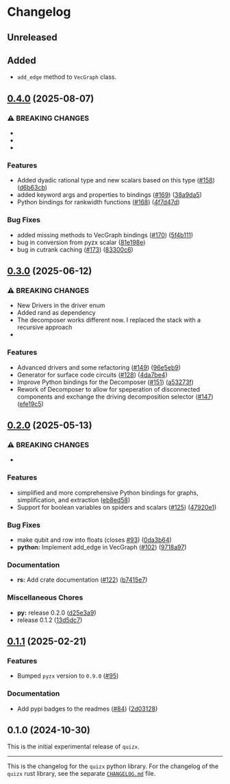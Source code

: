 # Changelog

## Unreleased

## Added
- `add_edge` method to `VecGraph` class.

## [0.4.0](https://github.com/zxcalc/quizx/compare/quizx-py-v0.3.0...quizx-py-v0.4.0) (2025-08-07)


### ⚠ BREAKING CHANGES

* 
* 
* 

### Features

* Added dyadic rational type and new scalars based on this type ([#158](https://github.com/zxcalc/quizx/issues/158)) ([d6b63cb](https://github.com/zxcalc/quizx/commit/d6b63cb7d4cead3236081f12c1c2410ec55a7e22))
* added keyword args and properties to bindings ([#169](https://github.com/zxcalc/quizx/issues/169)) ([38a9da5](https://github.com/zxcalc/quizx/commit/38a9da5defe8c325515f18f58324eb41e48d8402))
* Python bindings for rankwidth functions ([#168](https://github.com/zxcalc/quizx/issues/168)) ([4f7d47d](https://github.com/zxcalc/quizx/commit/4f7d47d2ad628fa448b1ffc6834fac70a6941654))


### Bug Fixes

* added missing methods to VecGraph bindings ([#170](https://github.com/zxcalc/quizx/issues/170)) ([5f4b111](https://github.com/zxcalc/quizx/commit/5f4b111bf7d99b57781f7e62aa9cdcaf5e609204))
* bug in conversion from pyzx scalar ([81e198e](https://github.com/zxcalc/quizx/commit/81e198e242aa161ec03ef9a6ba5d87fd1d5e9005))
* bug in cutrank caching ([#173](https://github.com/zxcalc/quizx/issues/173)) ([83300c6](https://github.com/zxcalc/quizx/commit/83300c6e278d77223130c3ee1b736c29b37c27b5))

## [0.3.0](https://github.com/zxcalc/quizx/compare/quizx-py-v0.2.0...quizx-py-v0.3.0) (2025-06-12)


### ⚠ BREAKING CHANGES

* New Drivers in the driver enum
* Added rand as dependency
* The decomposer works different now. I replaced the stack with a recursive approach
* 

### Features

* Advanced drivers and some refactoring ([#149](https://github.com/zxcalc/quizx/issues/149)) ([96e5eb9](https://github.com/zxcalc/quizx/commit/96e5eb9a1b7fceb9aff2c6c2e3f90e0dbcc95c4d))
* Generator for surface code circuits ([#128](https://github.com/zxcalc/quizx/issues/128)) ([4da7be4](https://github.com/zxcalc/quizx/commit/4da7be4c4e0becbb7f11f345eebb425890369f7c))
* Improve Python bindings for the Decomposer ([#151](https://github.com/zxcalc/quizx/issues/151)) ([a53273f](https://github.com/zxcalc/quizx/commit/a53273f5508e0148dbdc031bc66e51c7154a94bb))
* Rework of Decomposer to allow for speperation of disconnected components and exchange the driving decomposition selector ([#147](https://github.com/zxcalc/quizx/issues/147)) ([efe19c5](https://github.com/zxcalc/quizx/commit/efe19c51efb6d7406dd1c696c1464ae65fbaa7c8))

## [0.2.0](https://github.com/zxcalc/quizx/compare/quizx-py-v0.1.1...quizx-py-v0.2.0) (2025-05-13)


### ⚠ BREAKING CHANGES

* 

### Features

* simplified and more comprehensive Python bindings for graphs, simplification, and extraction ([eb8ed58](https://github.com/zxcalc/quizx/commit/eb8ed589cc75c8c1efd67e6dfa39dced379f1611))
* Support for boolean variables on spiders and scalars ([#125](https://github.com/zxcalc/quizx/issues/125)) ([47920e1](https://github.com/zxcalc/quizx/commit/47920e1be2356a3b47f7ef7b861dc5ff8c1413a3))


### Bug Fixes

* make qubit and row into floats (closes [#93](https://github.com/zxcalc/quizx/issues/93)) ([0da3b64](https://github.com/zxcalc/quizx/commit/0da3b64b6a7ad63a690c9c389a04a4e140ec3b55))
* **python:** Implement add_edge in VecGraph ([#102](https://github.com/zxcalc/quizx/issues/102)) ([9718a97](https://github.com/zxcalc/quizx/commit/9718a973ed647cd6ec6961029d42f51fb3a24112))


### Documentation

* **rs:** Add crate documentation ([#122](https://github.com/zxcalc/quizx/issues/122)) ([b7415e7](https://github.com/zxcalc/quizx/commit/b7415e701c37013965944de378ded66a49f8e8e4))


### Miscellaneous Chores

* **py:** release 0.2.0 ([d25e3a9](https://github.com/zxcalc/quizx/commit/d25e3a9f8416a8a7574a422d6f66bb3ee755cf9c))
* release 0.1.2 ([13d5dc7](https://github.com/zxcalc/quizx/commit/13d5dc7b458f6e21f9c9c0ce357abda6b075864a))

## [0.1.1](https://github.com/zxcalc/quizx/compare/quizx-py-v0.1.0...quizx-py-v0.1.1) (2025-02-21)


### Features

* Bumped `pyzx` version to `0.9.0` ([#95](https://github.com/zxcalc/quizx/issues/95))

### Documentation

* Add pypi badges to the readmes ([#84](https://github.com/zxcalc/quizx/issues/84)) ([2d03128](https://github.com/zxcalc/quizx/commit/2d031280d630ebb68b0bc97bd8e71c6629d1319d))

## 0.1.0 (2024-10-30)


This is the initial experimental release of `quizx`.


----

This is the changelog for the `quizx` python library.
For the changelog of the `quizx` rust library, see the separate [`CHANGELOG.md`](https://github.com/zxcalc/quizx/blob/master/CHANGELOG.md) file.
